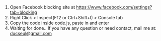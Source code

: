 1. Open Facebook blocking site at https://www.facebook.com/settings?tab=blocking
2. Right Click > Inspect(F12 or Ctrl+Shift+I) > Console tab 
3. Copy the code inside code.js, paste in and enter
4. Waiting for done..
If you have any question or need contact, mail me at: ducseul@gmail.com

